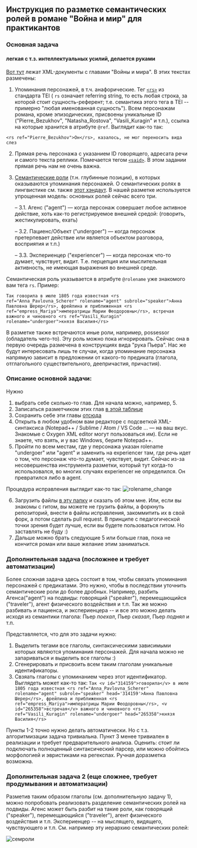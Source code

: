 ## Инструкция по разметке семантических ролей в романе "Война и мир" для практикантов


### Основная задача 
#### легкая с т.з. интеллектуальных усилий, делается руками

[Вот тут](markup) лежат XML-документы с главами "Войны и мира". В этих текстах размечены:

1. Упоминания персонажей, в т.ч. анафорические. Тег [```<rs>```](https://tei-c.org/release/doc/tei-p5-doc/en/html/ref-rs.html) из стандарта TEI ( ```rs``` означает referring string, то есть любая строка, за которой стоит сущность-референт; т.е. семантика этого тега в TEI -- примерно "любая именованная сущность"). Всем персонажам романа, кроме эпизодических, присвоены уникальные ID ("Pierre_Bezukhov", "Natasha_Rostova", "Vasili_Kuragin" и т.п.), ссылка на которые хранится в атрибуте ``` @ref ```. Выглядит как-то так:

```<rs ref="Pierre_Bezukhov">Он</rs>, казалось, не мог переносить вида слез```

2. Прямая речь персонажа с указанием ID говорящего, адресата речи и самого текста реплики. Помечается тегом [```<said>```](https://tei-c.org/release/doc/tei-p5-doc/en/html/ref-said.html). В этом задании прямая речь нам не очень важна. 

3. [Семантические роли](https://ru.wikipedia.org/wiki/%D0%A1%D0%B5%D0%BC%D0%B0%D0%BD%D1%82%D0%B8%D1%87%D0%B5%D1%81%D0%BA%D0%B0%D1%8F_%D1%80%D0%BE%D0%BB%D1%8C) (т.н. глубинные позиции), в которых оказываются упоминания персонажей. О семантических ролях в лингвистике см. также [этот хэндаут](http://www.philol.msu.ru/~otipl/new/main/courses/syntax/05_Semroli_i_interfejs.pdf). В нашей разметке используется упрощенная модель: основных ролей сейчас всего три.

      – 3.1. Агенс ("agent") — когда персонаж совершает любое активное действие, хоть как-то регистрируемое внешней средой: (говорить, жестикулировать, ехать)
      
      – 3.2. Пациенс/Объект ("undergoer") — когда персонаж претерпевает действие или является объектом разговора, восприятия и т.п.)
      
      – 3.3. Экспериенцер ("experiencer") — когда персонаж что-то думает, чувствует, видит. Т.е. перцепция или мыслительная активность, не имеющая выражения во внешней среде. 

Семантическая роль указывается в атрибуте ``` @rolename ``` уже знакомого вам тега ```rs```. Пример:

 ```Так говорила в июле 1805 года известная <rs ref="Anna_Pavlovna_Scherer" rolename="agent" subrole="speaker">Анна Павловна Шерер</rs>, фрейлина и приближенная <rs ref="empress_Mariya">императрицы Марии Феодоровны</rs>, встречая важного и чиновного <rs ref="Vasili_Kuragin" rolename="undergoer">князя Василия</rs>```

В разметке также встречаются иные роли, например, possessor (обладатель чего-то). Эту роль можно пока игнорировать. Сейчас она в первую очередь размечена в конструкциях вида "рука Пьера". Нас же будут интересовать лишь те случаи, когда упоминание персонажа напрямую зависит в предложении от какого-то предиката (глагола, отглагольного существительного, деепричастия, причастия).  

### Описание основной задачи:

Нужно 
1. выбрать себе сколько-то глав. Для начала можно, например, 5.
2. Записаться разметчиком этих глав [в этой таблице](https://docs.google.com/spreadsheets/d/1SrwyElciSO9hX0Gy0CqIHlS-VEqfB1n_JBLHz8EhmI0/edit?usp=sharing)
3. Сохранить себе эти главы [отсюда](markup)
4. Открыть в любом удобном вам редакторе с подсветкой XML-синтаксиса (Notepad++ / Sublime / Atom / VS Code  ... — на ваш вкус. Знакомые с Oxygen XML editor могут пользоваться им). Если не знаете, что взять, и у вас Windows, берите Notepad++.
5. Пройти по всем местам, где у персонажа указан rolename "undergoer" или "agent" и заменить на experiencer там, где речь идет о том, что персонаж что-то думает, чувствует, видит. Сейчас из-за несовершенства инструмента разметки, который тут когда-то использовался, во многих случаях experiencer не определился. Он превратился либо в agent. 

Процедура исправления выглядит как-то так: 
![rolename_change](rolename_change.gif)
 
6. Загрузить файлы [в эту папку](https://drive.google.com/drive/folders/1qNfOc-1fBhqKZyLSKaBAXGcZu-B-4mH-?usp=sharing) и сказать об этом мне. Или, если вы знакомы с гитом, вы можете не грузить файлы, а форкнуть репозиторий, внести в файлы исправления, закоммитить их в свой форк, а потом сделать pull request. В принципе с педагогической точки зрения будет лучше, если вы будете пользоваться гитом. Но заставлять не буду :) 
7. Дальше можно брать следующие 5 или больше глав, пока не кончится роман или ваше желание этим заниматься. 

### Дополнительная задача (посложнее и требует автоматизации)

Более сложная задача здесь состоит в том, чтобы связать упоминания персонажей с предикатами. Это нужно, чтобы в последствии уточнить семантические роли до более дробных. Например, разбить Агенса("agent") на подвиды: говорящий ("speaker"), перемещающийся ("traveler"), агент физического воздействия и т.п. Так же можно разбивать и пациенса, и экспериенцера -- и все это можно делать исходя из семантики глагола: Пьер *поехал*, Пьер *сказал*, Пьер *поднял* и т.п. 

Представляется, что для это задачи нужно: 

1. Выделить тегами все глаголы, синтаксическими зависимыми которых являются упоминания персонажей. Для начала можно не запариваться и выделить все глаголы :)  
2. Сгенерировать и присвоить всем таким глаголам уникальные идентификаторы. 
3. Свзяать глаголы с упоминанием через этот идентификатор. Выглядеть может как-то так: 
``` Так <v id="314159">говорила</v> в июле 1805 года известная <rs ref="Anna_Pavlovna_Scherer" rolename="agent" subrole="speaker" head='314159'>Анна Павловна Шерер</rs>, фрейлина и приближенная <rs ref="empress_Mariya">императрицы Марии Феодоровны</rs>, <v id="265358">встречая</v> важного и чиновного <rs ref="Vasili_Kuragin" rolename="undergoer" head="265358">князя Василия</rs> ```

Пункты 1-2 точно нужно делать автоматически. Но с т.з. алгоритмизации задача тривиальна. Пункт 3 менее тривиален в реализации и требует предварительного анализа. Оценить: стоит ли подключать полноценный синтаксический парсер, или можно обойтись морфологией и эвристиками на регекспах. Ручная доразметка возможна. 

### Дополнительная задача 2 (еще сложнее, требует продумывания и автоматизации)

Разметив таким образом глаголы (см. дополнительную задачу 1), можно попробовать реализовать разделение семантических ролей на подвиды. Агенс может быть разбит на такие роли, как говорящий ("speaker"), перемещающийся ("traveler"), агент физического воздействия и т.п. Экспериенцер -- на мыслящего, видящего, чувствующего и т.п. См. например эту иерархию семантических ролей:

![семроли](https://www.researchgate.net/profile/Eugenia_Giuglea/publication/309726751/figure/fig1/AS:425466042556417@1478450417667/Continuum-from-verb-specific-semantic-roles-to-grammatical-relations-Van-Valin-2001p-2.png) 
